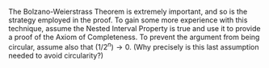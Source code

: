 The Bolzano-Weierstrass Theorem is extremely important, and so is the strategy employed in the proof. To gain some more experience with this technique, assume the Nested Interval Property is true and use it to provide a proof of the Axiom of Completeness. To prevent the argument from being circular, assume also that $`(1/2^n) \rightarrow 0`$. (Why precisely is this last assumption needed to avoid circularity?)